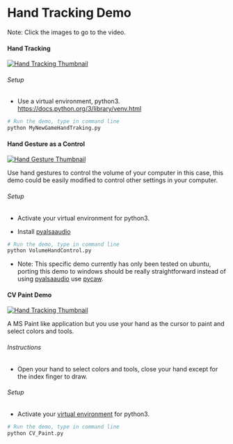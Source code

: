 # Hand Tracking Demo

Note: Click the images to go to the video.

#### Hand Tracking

[![Hand Tracking Thumbnail](https://img.youtube.com/vi/LAQ-O3kCK8c/0.jpg)](https://www.youtube.com/watch?v=LAQ-O3kCK8c)

###### Setup
* Use a virtual environment, python3.
  https://docs.python.org/3/library/venv.html

``` bash
# Run the demo, type in command line
python MyNewGameHandTraking.py
```

#### Hand Gesture as a Control

[![Hand Gesture Thumbnail](https://img.youtube.com/vi/P3x2iqfM-tU/0.jpg)](https://www.youtube.com/watch?v=P3x2iqfM-tU)

Use hand gestures to control the volume of your
computer in this case, this demo could be
easily modified to control other settings in
your computer.

###### Setup
* Activate your virtual environment for python3.

* Install [pyalsaaudio](https://github.com/larsimmisch/pyalsaaudio)

``` bash
# Run the demo, type in command line
python VolumeHandControl.py
```

* Note: This specific demo currently has only been
tested on ubuntu, porting this demo to windows
should be really straightforward instead of using
[pyalsaaudio](https://github.com/larsimmisch/pyalsaaudio) use [pycaw](https://github.com/AndreMiras/pycaw).

#### CV Paint Demo

[![Hand Tracking Thumbnail](https://img.youtube.com/vi/0-b7QuKvly4/0.jpg)](https://www.youtube.com/watch?v=0-b7QuKvly4)

A MS Paint like application but you use your hand
as the cursor to paint and select colors and tools.

###### Instructions
* Open your hand to select colors and tools, close
your hand except for the index finger to draw.

###### Setup
* Activate your [virtual environment](https://docs.python.org/3/library/venv.html) for python3.


``` bash
# Run the demo, type in command line
python CV_Paint.py
```

